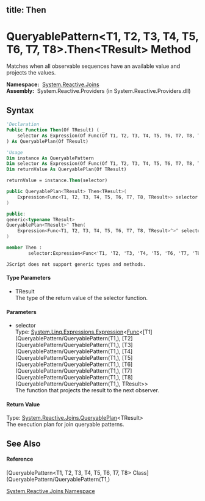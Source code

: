 title: Then
---
# QueryablePattern\<T1, T2, T3, T4, T5, T6, T7, T8\>.Then\<TResult\> Method

Matches when all observable sequences have an available value and projects the values.

**Namespace:**  [System.Reactive.Joins](System.Reactive.Joins/System.Reactive.Joins)  
**Assembly:**  System.Reactive.Providers (in System.Reactive.Providers.dll)

## Syntax

```vb
'Declaration
Public Function Then(Of TResult) ( _
    selector As Expression(Of Func(Of T1, T2, T3, T4, T5, T6, T7, T8, TResult)) _
) As QueryablePlan(Of TResult)
```

```vb
'Usage
Dim instance As QueryablePattern
Dim selector As Expression(Of Func(Of T1, T2, T3, T4, T5, T6, T7, T8, TResult))
Dim returnValue As QueryablePlan(Of TResult)

returnValue = instance.Then(selector)
```

```csharp
public QueryablePlan<TResult> Then<TResult>(
    Expression<Func<T1, T2, T3, T4, T5, T6, T7, T8, TResult>> selector
)
```

```c++
public:
generic<typename TResult>
QueryablePlan<TResult>^ Then(
    Expression<Func<T1, T2, T3, T4, T5, T6, T7, T8, TResult>^>^ selector
)
```

```fsharp
member Then : 
        selector:Expression<Func<'T1, 'T2, 'T3, 'T4, 'T5, 'T6, 'T7, 'T8, 'TResult>> -> QueryablePlan<'TResult> 
```

```jscript
JScript does not support generic types and methods.
```

#### Type Parameters

- TResult  
  The type of the return value of the selector function.

#### Parameters

- selector  
  Type: [System.Linq.Expressions.Expression](https://msdn.microsoft.com/en-us/library/Bb335710)\<[Func](https://msdn.microsoft.com/en-us/library/Dd267613)\<[T1](QueryablePattern/QueryablePattern(T1,), [T2](QueryablePattern/QueryablePattern(T1,), [T3](QueryablePattern/QueryablePattern(T1,), [T4](QueryablePattern/QueryablePattern(T1,), [T5](QueryablePattern/QueryablePattern(T1,), [T6](QueryablePattern/QueryablePattern(T1,), [T7](QueryablePattern/QueryablePattern(T1,), [T8](QueryablePattern/QueryablePattern(T1,), TResult\>\>  
  The function that projects the result to the next observer.

#### Return Value

Type: [System.Reactive.Joins.QueryablePlan](QueryablePlan/QueryablePlan(TResult))\<TResult\>  
The execution plan for join queryable patterns.

## See Also

#### Reference

[QueryablePattern\<T1, T2, T3, T4, T5, T6, T7, T8\> Class](QueryablePattern/QueryablePattern(T1,)

[System.Reactive.Joins Namespace](System.Reactive.Joins/System.Reactive.Joins)
